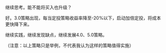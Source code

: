 继续思考。能不能将买入也升级？

好。3.0策略出现，每当定投策略收益率降至-20%以下，启动加倍定投，将成本更快降下来。

继续实践，继续发现缺点，继续发展4.0、5.0策略。

（注意：以上策略只是举例，不代表我认为这样的策略值得实施）
